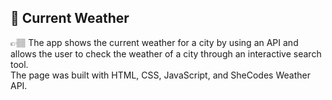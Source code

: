 ## 📍 Current Weather 
👉🏽 The app shows the current weather for a city by using an API and allows the user to check the weather of a city through an interactive search tool. <br> 
The page was built with HTML, CSS, JavaScript, and SheCodes Weather API.

